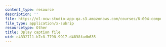 ```yaml
---
content_type: resource
description: ''
file: https://ol-ocw-studio-app-qa.s3.amazonaws.com/courses/6-004-computation-structures-spring-2017/c4332711b7c877989917d4838fadb635_Z8jR--1_2e4.srt
file_type: application/x-subrip
resourcetype: Other
title: 3play caption file
uid: c4332711-b7c8-7798-9917-d4838fadb635
---
```


